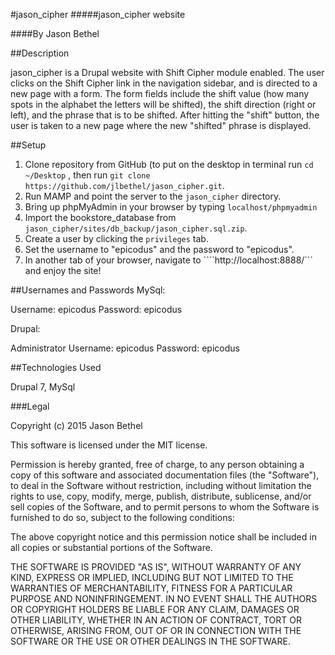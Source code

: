 #jason_cipher
#####jason_cipher website

####By Jason Bethel

##Description

jason_cipher is a Drupal website with Shift Cipher module enabled. The user clicks on the Shift Cipher link in the navigation sidebar, and is directed to a new page with a form. The form fields include the shift value (how many spots in the alphabet the letters will be shifted), the shift direction (right or left), and the phrase that is to be shifted. After hitting the "shift" button, the user is taken to a new page where the new "shifted" phrase is displayed.

##Setup

1. Clone repository from GitHub (to put on the desktop in terminal run ```cd ~/Desktop``` , then run ```git clone https://github.com/jlbethel/jason_cipher.git```.
2. Run MAMP and point the server to the ```jason_cipher``` directory.
3. Bring up phpMyAdmin in your browser by typing ```localhost/phpmyadmin```
4. Import the bookstore_database from ```jason_cipher/sites/db_backup/jason_cipher.sql.zip```.
5. Create a user by clicking the ```privileges``` tab.
6. Set the username to "epicodus" and the password to "epicodus".
7. In another tab of your browser, navigate to ````http://localhost:8888/``` and enjoy the site!


##Usernames and Passwords
MySql:

Username: epicodus
Password: epicodus

Drupal:

Administrator
Username: epicodus
Password: epicodus


##Technologies Used

Drupal 7, MySql

###Legal

Copyright (c) 2015 Jason Bethel

This software is licensed under the MIT license.

Permission is hereby granted, free of charge, to any person obtaining a copy of this software and associated documentation files (the "Software"), to deal in the Software without restriction, including without limitation the rights to use, copy, modify, merge, publish, distribute, sublicense, and/or sell copies of the Software, and to permit persons to whom the Software is furnished to do so, subject to the following conditions:

The above copyright notice and this permission notice shall be included in all copies or substantial portions of the Software.

THE SOFTWARE IS PROVIDED "AS IS", WITHOUT WARRANTY OF ANY KIND, EXPRESS OR IMPLIED, INCLUDING BUT NOT LIMITED TO THE WARRANTIES OF MERCHANTABILITY, FITNESS FOR A PARTICULAR PURPOSE AND NONINFRINGEMENT. IN NO EVENT SHALL THE AUTHORS OR COPYRIGHT HOLDERS BE LIABLE FOR ANY CLAIM, DAMAGES OR OTHER LIABILITY, WHETHER IN AN ACTION OF CONTRACT, TORT OR OTHERWISE, ARISING FROM, OUT OF OR IN CONNECTION WITH THE SOFTWARE OR THE USE OR OTHER DEALINGS IN THE SOFTWARE.
